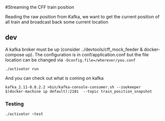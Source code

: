 #Streaming the CFF train position

Reading the raw position from Kafka, we want to get the current position of all train and broadcast back some current location

## dev

A kafka broker must be up (consider ../devtools/cff_mock_feeder & docker-compose up).
The configuration is in conf/application.conf but the file location can be changed via `-Dconfig.file=/wherever/you.conf`

    ./activator run
 
And you can check out what is coming on kafka

    kafka_2.11-0.8.2.2 >bin/kafka-console-consumer.sh --zookeeper $(docker-machine ip default):2181  --topic train_position_snapshot
    
### Testing

    ./activator ~test
 
 